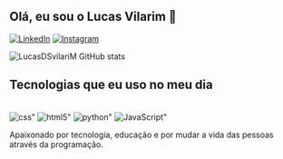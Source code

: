 ## Olá, eu sou o Lucas Vilarim 👋

[![LinkedIn](https://img.shields.io/badge/LinkedIn-0077B5?style=for-the-badge&logo=linkedin&logoColor=white)](https://www.linkedin.com/in/lucas-vilarim-44b5801b5/)
[![Instagram](https://img.shields.io/badge/Instagram-E4405F?style=for-the-badge&logo=instagram&logoColor=white)](https://www.instagram.com/lucasvilariim/)

![LucasDSvilariM GitHub stats](https://github-readme-stats.vercel.app/api?username=LucasDSvilariM&show_icons=true&theme=tokyonight)

## Tecnologias que eu uso no meu dia

<div style="display: inline_block"><br>
<img align="center" alt=css" src="https://img.shields.io/badge/CSS-239120?&style=for-the-badge&logo=css3&logoColor=white"/>
<img align="center" alt=html5" src="https://img.shields.io/badge/HTML5-E34F26?style=for-the-badge&logo=html5&logoColor=white"/>
<img align="center" alt=python" src="https://img.shields.io/badge/Python-14354C?style=for-the-badge&logo=python&logoColor=white"/>
<img align="center" alt=JavaScript" src="https://img.shields.io/badge/JavaScript-F7DF1E?style=for-the-badge&logo=javascript&logoColor=black"/>
</div>

Apaixonado por tecnologia, educação e por mudar a vida das pessoas através da programação.

